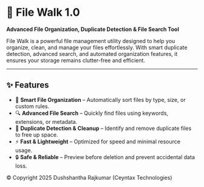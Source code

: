 # 📂 File Walk 1.0

**Advanced File Organization, Duplicate Detection & File Search Tool**

File Walk is a powerful file management utility designed to help you organize, clean, and manage your files effortlessly. With smart duplicate detection, advanced search, and automated organization features, it ensures your storage remains clutter-free and efficient.

---

## ✨ Features
- 📁 **Smart File Organization** – Automatically sort files by type, size, or custom rules.  
- 🔍 **Advanced File Search** – Quickly find files using keywords, extensions, or metadata.  
- 🧹 **Duplicate Detection & Cleanup** – Identify and remove duplicate files to free up space.  
- ⚡ **Fast & Lightweight** – Optimized for speed and minimal resource usage.  
- 🔒 **Safe & Reliable** – Preview before deletion and prevent accidental data loss.














© Copyright 2025 Dushshantha Rajkumar (Ceyntax Technologies)

